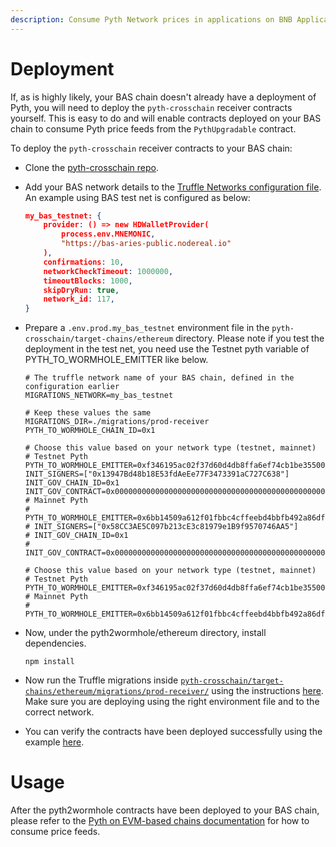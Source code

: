 ```yaml
---
description: Consume Pyth Network prices in applications on BNB Application Sidechains
---
```


# Deployment
If, as is highly likely, your BAS chain doesn't already have a deployment of Pyth, you will need to deploy the `pyth-crosschain` receiver contracts yourself. This is easy to do and will enable contracts deployed on your BAS chain to consume Pyth price feeds from the `PythUpgradable` contract.

To deploy the `pyth-crosschain` receiver contracts to your BAS chain:
- Clone the [pyth-crosschain repo](https://github.com/pyth-network/pyth-crosschain).

- Add your BAS network details to the [Truffle Networks configuration file](https://github.com/pyth-network/pyth-crosschain/blob/main/target-chains/ethereum/truffle-config.js). An example using BAS test net is configured as below:
    ```json
    my_bas_testnet: {
        provider: () => new HDWalletProvider(
            process.env.MNEMONIC,
            "https://bas-aries-public.nodereal.io"
        ),
        confirmations: 10,
        networkCheckTimeout: 1000000,
        timeoutBlocks: 1000,
        skipDryRun: true,
      	network_id: 117,
    }
    ```
    
 - Prepare a `.env.prod.my_bas_testnet` environment file in the `pyth-crosschain/target-chains/ethereum` directory. Please note if you test the deployment in the test net, you need use the Testnet pyth variable of PYTH_TO_WORMHOLE_EMITTER like below. 
    ```shell
    # The truffle network name of your BAS chain, defined in the configuration earlier
    MIGRATIONS_NETWORK=my_bas_testnet
    
    # Keep these values the same
    MIGRATIONS_DIR=./migrations/prod-receiver    
    PYTH_TO_WORMHOLE_CHAIN_ID=0x1
    
    # Choose this value based on your network type (testnet, mainnet)
    # Testnet Pyth
    PYTH_TO_WORMHOLE_EMITTER=0xf346195ac02f37d60d4db8ffa6ef74cb1be3550047543a4a9ee9acf4d78697b0
    INIT_SIGNERS=["0x13947Bd48b18E53fdAeEe77F3473391aC727C638"]
    INIT_GOV_CHAIN_ID=0x1
    INIT_GOV_CONTRACT=0x0000000000000000000000000000000000000000000000000000000000000004
    # Mainnet Pyth
    # PYTH_TO_WORMHOLE_EMITTER=0x6bb14509a612f01fbbc4cffeebd4bbfb492a86df717ebe92eb6df432a3f00a25
    # INIT_SIGNERS=["0x58CC3AE5C097b213cE3c81979e1B9f9570746AA5"]
    # INIT_GOV_CHAIN_ID=0x1
    # INIT_GOV_CONTRACT=0x0000000000000000000000000000000000000000000000000000000000000004
    
    # Choose this value based on your network type (testnet, mainnet)
    # Testnet Pyth
    PYTH_TO_WORMHOLE_EMITTER=0xf346195ac02f37d60d4db8ffa6ef74cb1be3550047543a4a9ee9acf4d78697b0
    # Mainnet Pyth
    # PYTH_TO_WORMHOLE_EMITTER=0x6bb14509a612f01fbbc4cffeebd4bbfb492a86df717ebe92eb6df432a3f00a25
    ```
    
 - Now, under the pyth2wormhole/ethereum directory, install dependencies.

    ```shell
    npm install
    ```

 - Now run the Truffle migrations inside [`pyth-crosschain/target-chains/ethereum/migrations/prod-receiver/`](https://github.com/pyth-network/pyth-crosschain/tree/main/target-chains/ethereum/migrations/prod-receiver) using the instructions [here](https://github.com/pyth-network/pyth-crosschain/blob/main/target-chains/ethereum/Deploying.md). Make sure you are deploying using the right environment file and to the correct network.

 - You can verify the contracts have been deployed successfully using the example [here](https://github.com/pyth-network/pyth-crosschain/blob/main/target-chains/ethereum/Deploying.md#testing).

# Usage
After the pyth2wormhole contracts have been deployed to your BAS chain, please refer to the [Pyth on EVM-based chains documentation](evm.md) for how to consume price feeds.
